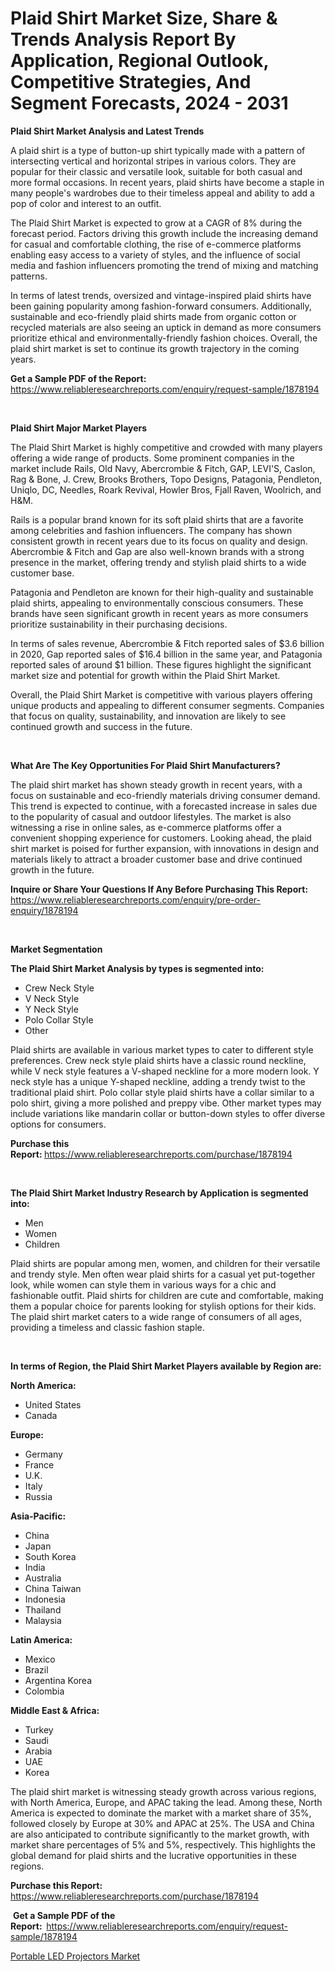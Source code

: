 <p><h1>Plaid Shirt Market Size, Share & Trends Analysis Report By Application, Regional Outlook, Competitive Strategies, And Segment Forecasts, 2024 - 2031</h1></p><p><strong>Plaid Shirt Market Analysis and Latest Trends</strong></p>
<p><p>A plaid shirt is a type of button-up shirt typically made with a pattern of intersecting vertical and horizontal stripes in various colors. They are popular for their classic and versatile look, suitable for both casual and more formal occasions. In recent years, plaid shirts have become a staple in many people's wardrobes due to their timeless appeal and ability to add a pop of color and interest to an outfit.</p><p>The Plaid Shirt Market is expected to grow at a CAGR of 8% during the forecast period. Factors driving this growth include the increasing demand for casual and comfortable clothing, the rise of e-commerce platforms enabling easy access to a variety of styles, and the influence of social media and fashion influencers promoting the trend of mixing and matching patterns.</p><p>In terms of latest trends, oversized and vintage-inspired plaid shirts have been gaining popularity among fashion-forward consumers. Additionally, sustainable and eco-friendly plaid shirts made from organic cotton or recycled materials are also seeing an uptick in demand as more consumers prioritize ethical and environmentally-friendly fashion choices. Overall, the plaid shirt market is set to continue its growth trajectory in the coming years.</p></p>
<p><strong>Get a Sample PDF of the Report:&nbsp;</strong> <a href="https://www.reliableresearchreports.com/enquiry/request-sample/1878194">https://www.reliableresearchreports.com/enquiry/request-sample/1878194</a></p>
<p>&nbsp;</p>
<p><strong>Plaid Shirt Major Market Players</strong></p>
<p><p>The Plaid Shirt Market is highly competitive and crowded with many players offering a wide range of products. Some prominent companies in the market include Rails, Old Navy, Abercrombie & Fitch, GAP, LEVI'S, Caslon, Rag & Bone, J. Crew, Brooks Brothers, Topo Designs, Patagonia, Pendleton, Uniqlo, DC, Needles, Roark Revival, Howler Bros, Fjall Raven, Woolrich, and H&M.</p><p>Rails is a popular brand known for its soft plaid shirts that are a favorite among celebrities and fashion influencers. The company has shown consistent growth in recent years due to its focus on quality and design. Abercrombie & Fitch and Gap are also well-known brands with a strong presence in the market, offering trendy and stylish plaid shirts to a wide customer base.</p><p>Patagonia and Pendleton are known for their high-quality and sustainable plaid shirts, appealing to environmentally conscious consumers. These brands have seen significant growth in recent years as more consumers prioritize sustainability in their purchasing decisions.</p><p>In terms of sales revenue, Abercrombie & Fitch reported sales of $3.6 billion in 2020, Gap reported sales of $16.4 billion in the same year, and Patagonia reported sales of around $1 billion. These figures highlight the significant market size and potential for growth within the Plaid Shirt Market.</p><p>Overall, the Plaid Shirt Market is competitive with various players offering unique products and appealing to different consumer segments. Companies that focus on quality, sustainability, and innovation are likely to see continued growth and success in the future.</p></p>
<p>&nbsp;</p>
<p><strong>What Are The Key Opportunities For Plaid Shirt Manufacturers?</strong></p>
<p><p>The plaid shirt market has shown steady growth in recent years, with a focus on sustainable and eco-friendly materials driving consumer demand. This trend is expected to continue, with a forecasted increase in sales due to the popularity of casual and outdoor lifestyles. The market is also witnessing a rise in online sales, as e-commerce platforms offer a convenient shopping experience for customers. Looking ahead, the plaid shirt market is poised for further expansion, with innovations in design and materials likely to attract a broader customer base and drive continued growth in the future.</p></p>
<p><strong>Inquire or Share Your Questions If Any Before Purchasing This Report:</strong> <a href="https://www.reliableresearchreports.com/enquiry/pre-order-enquiry/1878194">https://www.reliableresearchreports.com/enquiry/pre-order-enquiry/1878194</a></p>
<p>&nbsp;</p>
<p><strong>Market Segmentation</strong></p>
<p><strong>The Plaid Shirt Market Analysis by types is segmented into:</strong></p>
<p><ul><li>Crew Neck Style</li><li>V Neck Style</li><li>Y Neck Style</li><li>Polo Collar Style</li><li>Other</li></ul></p>
<p><p>Plaid shirts are available in various market types to cater to different style preferences. Crew neck style plaid shirts have a classic round neckline, while V neck style features a V-shaped neckline for a more modern look. Y neck style has a unique Y-shaped neckline, adding a trendy twist to the traditional plaid shirt. Polo collar style plaid shirts have a collar similar to a polo shirt, giving a more polished and preppy vibe. Other market types may include variations like mandarin collar or button-down styles to offer diverse options for consumers.</p></p>
<p><strong>Purchase this Report:&nbsp;</strong><a href="https://www.reliableresearchreports.com/purchase/1878194">https://www.reliableresearchreports.com/purchase/1878194</a></p>
<p>&nbsp;</p>
<p><strong>The Plaid Shirt Market Industry Research by Application is segmented into:</strong></p>
<p><ul><li>Men</li><li>Women</li><li>Children</li></ul></p>
<p><p>Plaid shirts are popular among men, women, and children for their versatile and trendy style. Men often wear plaid shirts for a casual yet put-together look, while women can style them in various ways for a chic and fashionable outfit. Plaid shirts for children are cute and comfortable, making them a popular choice for parents looking for stylish options for their kids. The plaid shirt market caters to a wide range of consumers of all ages, providing a timeless and classic fashion staple.</p></p>
<p>&nbsp;</p>
<p><strong>In terms of Region, the Plaid Shirt Market Players available by Region are:</strong></p>
<p>
    <p> <strong> North America: </strong>
        <ul>
            <li>United States</li>
            <li>Canada</li>
        </ul>
        </p> 
    <p> <strong> Europe: </strong>
        <ul>
            <li>Germany</li>
            <li>France</li>
            <li>U.K.</li>
            <li>Italy</li>
            <li>Russia</li>
        </ul>
        </p> 
    <p> <strong> Asia-Pacific: </strong>
        <ul>
            <li>China</li>
            <li>Japan</li>
            <li>South Korea</li>
            <li>India</li>
            <li>Australia</li>
            <li>China Taiwan</li>
            <li>Indonesia</li>
            <li>Thailand</li>
            <li>Malaysia</li>
        </ul>
        </p> 
    <p> <strong> Latin America: </strong>
        <ul>
            <li>Mexico</li>
            <li>Brazil</li>
            <li>Argentina Korea</li>
            <li>Colombia</li>
        </ul>
        </p> 
    <p> <strong> Middle East & Africa: </strong>
        <ul>
            <li>Turkey</li>
            <li>Saudi</li>
            <li>Arabia</li>
            <li>UAE</li>
            <li>Korea</li>
        </ul>
    </p>
    </p>
<p><p>The plaid shirt market is witnessing steady growth across various regions, with North America, Europe, and APAC taking the lead. Among these, North America is expected to dominate the market with a market share of 35%, followed closely by Europe at 30% and APAC at 25%. The USA and China are also anticipated to contribute significantly to the market growth, with market share percentages of 5% and 5%, respectively. This highlights the global demand for plaid shirts and the lucrative opportunities in these regions.</p></p>
<p><strong>Purchase this Report: </strong><a href="https://www.reliableresearchreports.com/purchase/1878194">https://www.reliableresearchreports.com/purchase/1878194</a></p>
<p>&nbsp;<strong>Get a Sample PDF of the Report:&nbsp;&nbsp;</strong><a href="https://www.reliableresearchreports.com/enquiry/request-sample/1878194">https://www.reliableresearchreports.com/enquiry/request-sample/1878194</a></p>
<p><strong></strong></p>
<p><p><a href="https://github.com/moyahfrancoestellec51j635wcx/Market-Research-Report-List-1/blob/main/portable-led-projectors-market.md">Portable LED Projectors Market</a></p></p>